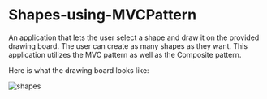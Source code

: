 # Shapes-using-MVCPattern
An application that lets the user select a shape and draw it on the provided drawing board. The user can create as many shapes as they want. This application utilizes the MVC pattern as well as the Composite pattern.

Here is what the drawing board looks like:

![shapes](https://user-images.githubusercontent.com/97072295/148002740-08b6b1a0-ff7b-4cc3-8681-971a0abb1f4c.PNG)
